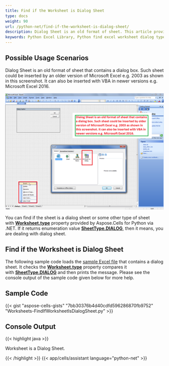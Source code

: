 ```yaml
---
title: Find if the Worksheet is Dialog Sheet
type: docs
weight: 90
url: /python-net/find-if-the-worksheet-is-dialog-sheet/
description: Dialog Sheet is an old format of sheet. This article provides instructions and sample code for determining programmatically whether an Excel worksheet is a Dialog Sheet using Aspose.Cells for Python via .NET Library.
keywords: Python Excel Library, Python find excel worksheet dialog type, worksheet dialog in python.
---
```


## **Possible Usage Scenarios**

Dialog Sheet is an old format of sheet that contains a dialog box. Such sheet could be inserted by an older version of Microsoft Excel e.g. 2003 as shown in this screenshot. It can also be inserted with VBA in newer versions e.g. Microsoft Excel 2016.

![todo:image_alt_text](find-if-the-worksheet-is-dialog-sheet_1.png)

You can find if the sheet is a dialog sheet or some other type of sheet with [**Worksheet.type**](https://reference.aspose.com/cells/python-net/aspose.cells/worksheet/type/) property provided by Aspose.Cells for Python via .NET. If it returns enumeration value [**SheetType.DIALOG**](https://reference.aspose.com/cells/python-net/aspose.cells/sheettype/), then it means, you are dealing with dialog sheet.

## **Find if the Worksheet is Dialog Sheet**

The following sample code loads the [sample Excel file](64716820.xlsx) that contains a dialog sheet. It checks the [**Worksheet.type**](https://reference.aspose.com/cells/python-net/aspose.cells/worksheet/type/) property compares it with [**SheetType.DIALOG**](https://reference.aspose.com/cells/python-net/aspose.cells/sheettype/) and then prints the message. Please see the console output of the sample code given below for more help.

## **Sample Code**

{{< gist "aspose-cells-gists" "7bb30376b4d40cdfd596286870fb9752" "Worksheets-FindIfWorksheetIsDialogSheet.py" >}}

## **Console Output**

{{< highlight java >}}

Worksheet is a Dialog Sheet.

{{< /highlight >}}
{{< app/cells/assistant language="python-net" >}}